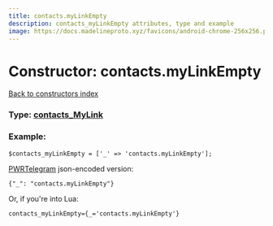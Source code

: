 ```yaml
---
title: contacts.myLinkEmpty
description: contacts_myLinkEmpty attributes, type and example
image: https://docs.madelineproto.xyz/favicons/android-chrome-256x256.png
---
```

# Constructor: contacts.myLinkEmpty  
[Back to constructors index](index.md)






### Type: [contacts\_MyLink](../types/contacts_MyLink.md)


### Example:

```
$contacts_myLinkEmpty = ['_' => 'contacts.myLinkEmpty'];
```  

[PWRTelegram](https://pwrtelegram.xyz) json-encoded version:

```
{"_": "contacts.myLinkEmpty"}
```


Or, if you're into Lua:  


```
contacts_myLinkEmpty={_='contacts.myLinkEmpty'}

```


